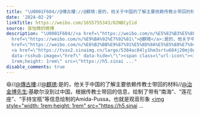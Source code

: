 ```yaml
---
title: "\U0001F604//@傳古樓://@麒璁:是的，他关于中国的了解主要依赖传教士带回的材料//@治金博先生:基歇尔没到过中国，根据传教士带回的信息，绘制了带有“南海”、“莲花座..."
date: '2024-02-29'
linkTitle: https://weibo.com/1655755343/O2NBCyIid
source: 张怡微的微博
description: "\U0001F604//<a href=\"https://weibo.com/n/%E5%82%B3%E5%8F%A4%E6%A8%93\">@傳古樓</a>://<a
  href=\"https://weibo.com/n/%E9%BA%92%E7%92%81\">@麒璁</a>:是的，他关于中国的了解主要依赖传教士带回的材料//<a
  href=\"https://weibo.com/n/%E6%B2%BB%E9%87%91%E5%8D%9A%E5%85%88%E7%94%9F\">@治金博先生</a>:基歇尔没到过中国，根据传教士带回的信息，绘制了带有“南海”、“莲花座”、“手持宝瓶”等信息绘制的Amida-Pussa，也就是观音形象
  <a href=\"https://tvax2.sinaimg.cn/large/5384ac84ly1hm3srtu684j20mj0gln1w.jpg\"
  data-rsshub-image=\"href\" data-hide=\"\"><span class=\"url-icon\"><img style=\"width:
  1rem;height: 1rem\" src=\"https://h5.sinai ..."
disable_comments: true
---
```

😄//<a href="https://weibo.com/n/%E5%82%B3%E5%8F%A4%E6%A8%93">@傳古樓</a>://<a href="https://weibo.com/n/%E9%BA%92%E7%92%81">@麒璁</a>:是的，他关于中国的了解主要依赖传教士带回的材料//<a href="https://weibo.com/n/%E6%B2%BB%E9%87%91%E5%8D%9A%E5%85%88%E7%94%9F">@治金博先生</a>:基歇尔没到过中国，根据传教士带回的信息，绘制了带有“南海”、“莲花座”、“手持宝瓶”等信息绘制的Amida-Pussa，也就是观音形象 <a href="https://tvax2.sinaimg.cn/large/5384ac84ly1hm3srtu684j20mj0gln1w.jpg" data-rsshub-image="href" data-hide=""><span class="url-icon"><img style="width: 1rem;height: 1rem" src="https://h5.sinai ...